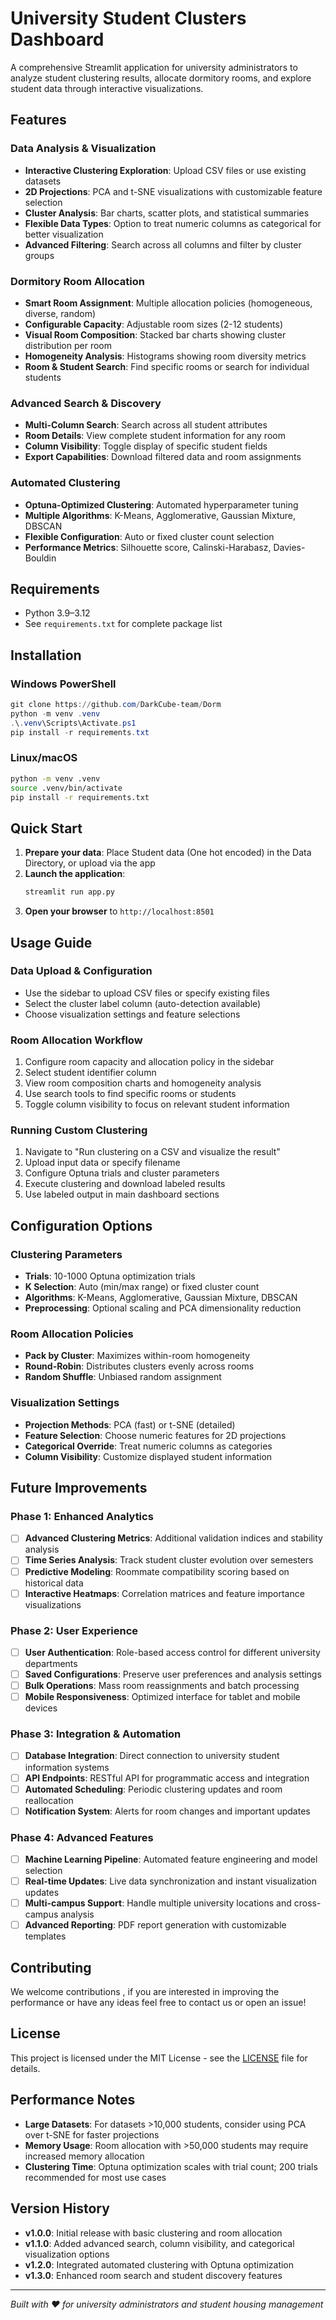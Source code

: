 # University Student Clusters Dashboard

A comprehensive Streamlit application for university administrators to analyze student clustering results, allocate dormitory rooms, and explore student data through interactive visualizations.

## Features

###  Data Analysis & Visualization
- **Interactive Clustering Exploration**: Upload CSV files or use existing datasets
- **2D Projections**: PCA and t-SNE visualizations with customizable feature selection
- **Cluster Analysis**: Bar charts, scatter plots, and statistical summaries
- **Flexible Data Types**: Option to treat numeric columns as categorical for better visualization
- **Advanced Filtering**: Search across all columns and filter by cluster groups

###  Dormitory Room Allocation
- **Smart Room Assignment**: Multiple allocation policies (homogeneous, diverse, random)
- **Configurable Capacity**: Adjustable room sizes (2-12 students)
- **Visual Room Composition**: Stacked bar charts showing cluster distribution per room
- **Homogeneity Analysis**: Histograms showing room diversity metrics
- **Room & Student Search**: Find specific rooms or search for individual students

###  Advanced Search & Discovery
- **Multi-Column Search**: Search across all student attributes
- **Room Details**: View complete student information for any room
- **Column Visibility**: Toggle display of specific student fields
- **Export Capabilities**: Download filtered data and room assignments

###  Automated Clustering
- **Optuna-Optimized Clustering**: Automated hyperparameter tuning
- **Multiple Algorithms**: K-Means, Agglomerative, Gaussian Mixture, DBSCAN
- **Flexible Configuration**: Auto or fixed cluster count selection
- **Performance Metrics**: Silhouette score, Calinski-Harabasz, Davies-Bouldin

##  Requirements

- Python 3.9–3.12
- See `requirements.txt` for complete package list

##  Installation

### Windows PowerShell
```powershell
git clone https://github.com/DarkCube-team/Dorm
python -m venv .venv
.\.venv\Scripts\Activate.ps1
pip install -r requirements.txt
```

### Linux/macOS
```bash
python -m venv .venv
source .venv/bin/activate
pip install -r requirements.txt
```

##  Quick Start

1. **Prepare your data**: Place Student data (One hot encoded) in the Data Directory, or upload via the app
2. **Launch the application**:
   ```bash
   streamlit run app.py
   ```
3. **Open your browser** to `http://localhost:8501`

##  Usage Guide

### Data Upload & Configuration
- Use the sidebar to upload CSV files or specify existing files
- Select the cluster label column (auto-detection available)
- Choose visualization settings and feature selections

### Room Allocation Workflow
1. Configure room capacity and allocation policy in the sidebar
2. Select student identifier column
3. View room composition charts and homogeneity analysis
4. Use search tools to find specific rooms or students
5. Toggle column visibility to focus on relevant student information

### Running Custom Clustering
1. Navigate to "Run clustering on a CSV and visualize the result"
2. Upload input data or specify filename
3. Configure Optuna trials and cluster parameters
4. Execute clustering and download labeled results
5. Use labeled output in main dashboard sections

##  Configuration Options

### Clustering Parameters
- **Trials**: 10-1000 Optuna optimization trials
- **K Selection**: Auto (min/max range) or fixed cluster count
- **Algorithms**: K-Means, Agglomerative, Gaussian Mixture, DBSCAN
- **Preprocessing**: Optional scaling and PCA dimensionality reduction

### Room Allocation Policies
- **Pack by Cluster**: Maximizes within-room homogeneity
- **Round-Robin**: Distributes clusters evenly across rooms
- **Random Shuffle**: Unbiased random assignment

### Visualization Settings
- **Projection Methods**: PCA (fast) or t-SNE (detailed)
- **Feature Selection**: Choose numeric features for 2D projections
- **Categorical Override**: Treat numeric columns as categories
- **Column Visibility**: Customize displayed student information

##  Future Improvements

### Phase 1: Enhanced Analytics
- [ ] **Advanced Clustering Metrics**: Additional validation indices and stability analysis
- [ ] **Time Series Analysis**: Track student cluster evolution over semesters
- [ ] **Predictive Modeling**: Roommate compatibility scoring based on historical data
- [ ] **Interactive Heatmaps**: Correlation matrices and feature importance visualizations

### Phase 2: User Experience
- [ ] **User Authentication**: Role-based access control for different university departments
- [ ] **Saved Configurations**: Preserve user preferences and analysis settings
- [ ] **Bulk Operations**: Mass room reassignments and batch processing
- [ ] **Mobile Responsiveness**: Optimized interface for tablet and mobile devices

### Phase 3: Integration & Automation
- [ ] **Database Integration**: Direct connection to university student information systems
- [ ] **API Endpoints**: RESTful API for programmatic access and integration
- [ ] **Automated Scheduling**: Periodic clustering updates and room reallocation
- [ ] **Notification System**: Alerts for room changes and important updates

### Phase 4: Advanced Features
- [ ] **Machine Learning Pipeline**: Automated feature engineering and model selection
- [ ] **Real-time Updates**: Live data synchronization and instant visualization updates
- [ ] **Multi-campus Support**: Handle multiple university locations and cross-campus analysis
- [ ] **Advanced Reporting**: PDF report generation with customizable templates

##  Contributing

We welcome contributions , if you are interested in improving the performance or have any ideas feel free to contact us or open an issue!

## License

This project is licensed under the MIT License - see the [LICENSE](LICENSE) file for details.

##  Performance Notes

- **Large Datasets**: For datasets >10,000 students, consider using PCA over t-SNE for faster projections
- **Memory Usage**: Room allocation with >50,000 students may require increased memory allocation
- **Clustering Time**: Optuna optimization scales with trial count; 200 trials recommended for most use cases

##  Version History

- **v1.0.0**: Initial release with basic clustering and room allocation
- **v1.1.0**: Added advanced search, column visibility, and categorical visualization options
- **v1.2.0**: Integrated automated clustering with Optuna optimization
- **v1.3.0**: Enhanced room search and student discovery features

---

*Built with ❤️ for university administrators and student housing management*
